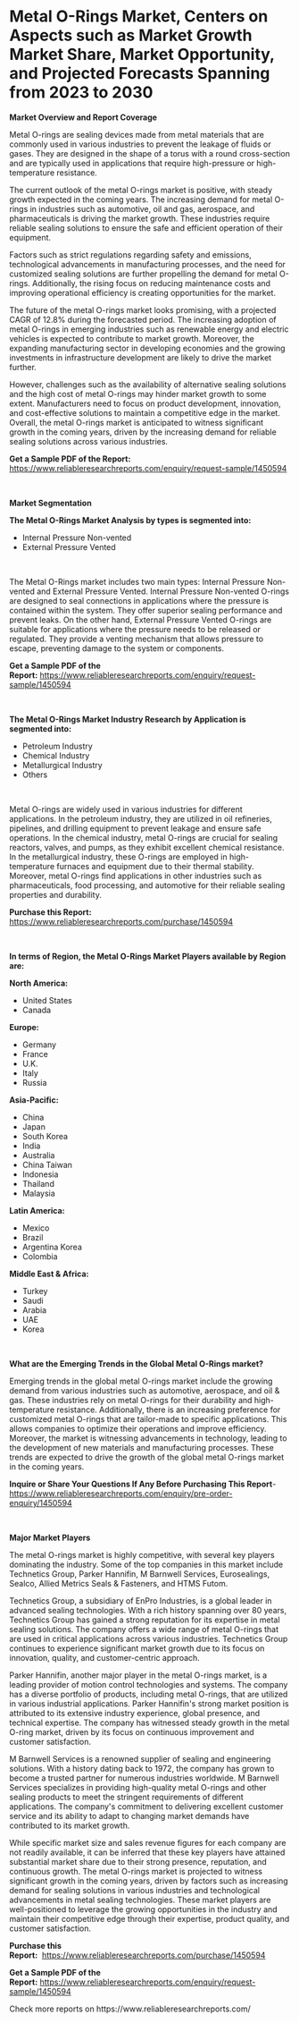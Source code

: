 <p><h1>Metal O-Rings Market, Centers on Aspects such as Market Growth Market Share, Market Opportunity, and Projected Forecasts Spanning from 2023 to 2030</h1></p><p><strong>Market Overview and Report Coverage</strong></p>
<p><p>Metal O-rings are sealing devices made from metal materials that are commonly used in various industries to prevent the leakage of fluids or gases. They are designed in the shape of a torus with a round cross-section and are typically used in applications that require high-pressure or high-temperature resistance.</p><p>The current outlook of the metal O-rings market is positive, with steady growth expected in the coming years. The increasing demand for metal O-rings in industries such as automotive, oil and gas, aerospace, and pharmaceuticals is driving the market growth. These industries require reliable sealing solutions to ensure the safe and efficient operation of their equipment.</p><p>Factors such as strict regulations regarding safety and emissions, technological advancements in manufacturing processes, and the need for customized sealing solutions are further propelling the demand for metal O-rings. Additionally, the rising focus on reducing maintenance costs and improving operational efficiency is creating opportunities for the market.</p><p>The future of the metal O-rings market looks promising, with a projected CAGR of 12.8% during the forecasted period. The increasing adoption of metal O-rings in emerging industries such as renewable energy and electric vehicles is expected to contribute to market growth. Moreover, the expanding manufacturing sector in developing economies and the growing investments in infrastructure development are likely to drive the market further.</p><p>However, challenges such as the availability of alternative sealing solutions and the high cost of metal O-rings may hinder market growth to some extent. Manufacturers need to focus on product development, innovation, and cost-effective solutions to maintain a competitive edge in the market. Overall, the metal O-rings market is anticipated to witness significant growth in the coming years, driven by the increasing demand for reliable sealing solutions across various industries.</p></p>
<p><strong>Get a Sample PDF of the Report:</strong> <a href="https://www.reliableresearchreports.com/enquiry/request-sample/1450594">https://www.reliableresearchreports.com/enquiry/request-sample/1450594</a></p>
<p>&nbsp;</p>
<p><strong>Market Segmentation</strong></p>
<p><strong>The Metal O-Rings Market Analysis by types is segmented into:</strong></p>
<p><ul><li>Internal Pressure Non-vented</li><li>External Pressure Vented</li></ul></p>
<p>&nbsp;</p>
<p><p>The Metal O-Rings market includes two main types: Internal Pressure Non-vented and External Pressure Vented. Internal Pressure Non-vented O-rings are designed to seal connections in applications where the pressure is contained within the system. They offer superior sealing performance and prevent leaks. On the other hand, External Pressure Vented O-rings are suitable for applications where the pressure needs to be released or regulated. They provide a venting mechanism that allows pressure to escape, preventing damage to the system or components.</p></p>
<p><strong>Get a Sample PDF of the Report:</strong>&nbsp;<a href="https://www.reliableresearchreports.com/enquiry/request-sample/1450594">https://www.reliableresearchreports.com/enquiry/request-sample/1450594</a></p>
<p>&nbsp;</p>
<p><strong>The Metal O-Rings Market Industry Research by Application is segmented into:</strong></p>
<p><ul><li>Petroleum Industry</li><li>Chemical Industry</li><li>Metallurgical Industry</li><li>Others</li></ul></p>
<p>&nbsp;</p>
<p><p>Metal O-rings are widely used in various industries for different applications. In the petroleum industry, they are utilized in oil refineries, pipelines, and drilling equipment to prevent leakage and ensure safe operations. In the chemical industry, metal O-rings are crucial for sealing reactors, valves, and pumps, as they exhibit excellent chemical resistance. In the metallurgical industry, these O-rings are employed in high-temperature furnaces and equipment due to their thermal stability. Moreover, metal O-rings find applications in other industries such as pharmaceuticals, food processing, and automotive for their reliable sealing properties and durability.</p></p>
<p><strong>Purchase this Report:</strong>&nbsp; <a href="https://www.reliableresearchreports.com/purchase/1450594">https://www.reliableresearchreports.com/purchase/1450594</a></p>
<p>&nbsp;</p>
<p><strong>In terms of Region, the Metal O-Rings Market Players available by Region are:</strong></p>
<p>
    <p> <strong> North America: </strong>
        <ul>
            <li>United States</li>
            <li>Canada</li>
        </ul>
        </p> 
    <p> <strong> Europe: </strong>
        <ul>
            <li>Germany</li>
            <li>France</li>
            <li>U.K.</li>
            <li>Italy</li>
            <li>Russia</li>
        </ul>
        </p> 
    <p> <strong> Asia-Pacific: </strong>
        <ul>
            <li>China</li>
            <li>Japan</li>
            <li>South Korea</li>
            <li>India</li>
            <li>Australia</li>
            <li>China Taiwan</li>
            <li>Indonesia</li>
            <li>Thailand</li>
            <li>Malaysia</li>
        </ul>
        </p> 
    <p> <strong> Latin America: </strong>
        <ul>
            <li>Mexico</li>
            <li>Brazil</li>
            <li>Argentina Korea</li>
            <li>Colombia</li>
        </ul>
        </p> 
    <p> <strong> Middle East & Africa: </strong>
        <ul>
            <li>Turkey</li>
            <li>Saudi</li>
            <li>Arabia</li>
            <li>UAE</li>
            <li>Korea</li>
        </ul>
    </p>
    </p>
<p>&nbsp;</p>
<p><strong>What are the Emerging Trends in the Global Metal O-Rings market?</strong></p>
<p><p>Emerging trends in the global metal O-rings market include the growing demand from various industries such as automotive, aerospace, and oil & gas. These industries rely on metal O-rings for their durability and high-temperature resistance. Additionally, there is an increasing preference for customized metal O-rings that are tailor-made to specific applications. This allows companies to optimize their operations and improve efficiency. Moreover, the market is witnessing advancements in technology, leading to the development of new materials and manufacturing processes. These trends are expected to drive the growth of the global metal O-rings market in the coming years.</p></p>
<p><strong>Inquire or Share Your Questions If Any Before Purchasing This Report</strong>- <a href="https://www.reliableresearchreports.com/enquiry/pre-order-enquiry/1450594">https://www.reliableresearchreports.com/enquiry/pre-order-enquiry/1450594</a></p>
<p>&nbsp;</p>
<p><strong>Major Market Players</strong></p>
<p><p>The metal O-rings market is highly competitive, with several key players dominating the industry. Some of the top companies in this market include Technetics Group, Parker Hannifin, M Barnwell Services, Eurosealings, Sealco, Allied Metrics Seals & Fasteners, and HTMS Futom.</p><p>Technetics Group, a subsidiary of EnPro Industries, is a global leader in advanced sealing technologies. With a rich history spanning over 80 years, Technetics Group has gained a strong reputation for its expertise in metal sealing solutions. The company offers a wide range of metal O-rings that are used in critical applications across various industries. Technetics Group continues to experience significant market growth due to its focus on innovation, quality, and customer-centric approach.</p><p>Parker Hannifin, another major player in the metal O-rings market, is a leading provider of motion control technologies and systems. The company has a diverse portfolio of products, including metal O-rings, that are utilized in various industrial applications. Parker Hannifin's strong market position is attributed to its extensive industry experience, global presence, and technical expertise. The company has witnessed steady growth in the metal O-ring market, driven by its focus on continuous improvement and customer satisfaction.</p><p>M Barnwell Services is a renowned supplier of sealing and engineering solutions. With a history dating back to 1972, the company has grown to become a trusted partner for numerous industries worldwide. M Barnwell Services specializes in providing high-quality metal O-rings and other sealing products to meet the stringent requirements of different applications. The company's commitment to delivering excellent customer service and its ability to adapt to changing market demands have contributed to its market growth.</p><p>While specific market size and sales revenue figures for each company are not readily available, it can be inferred that these key players have attained substantial market share due to their strong presence, reputation, and continuous growth. The metal O-rings market is projected to witness significant growth in the coming years, driven by factors such as increasing demand for sealing solutions in various industries and technological advancements in metal sealing technologies. These market players are well-positioned to leverage the growing opportunities in the industry and maintain their competitive edge through their expertise, product quality, and customer satisfaction.</p></p>
<p><strong>Purchase this Report:</strong>&nbsp;&nbsp;<a href="https://www.reliableresearchreports.com/purchase/1450594">https://www.reliableresearchreports.com/purchase/1450594</a></p>
<p></p>
<p><strong>Get a Sample PDF of the Report:</strong>&nbsp;<a href="https://www.reliableresearchreports.com/enquiry/request-sample/1450594">https://www.reliableresearchreports.com/enquiry/request-sample/1450594</a></p>
<p>Check more reports on https://www.reliableresearchreports.com/</p>